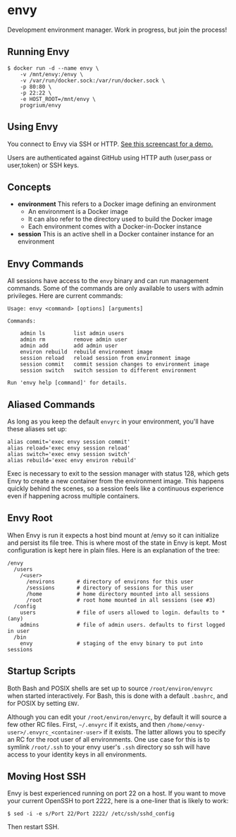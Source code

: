 # envy

Development environment manager. Work in progress, but join the process!

## Running Envy
```
$ docker run -d --name envy \
    -v /mnt/envy:/envy \
    -v /var/run/docker.sock:/var/run/docker.sock \
    -p 80:80 \
    -p 22:22 \
    -e HOST_ROOT=/mnt/envy \
    progrium/envy
```

## Using Envy

You connect to Envy via SSH or HTTP. [See this screencast for a demo.](https://vimeo.com/131329120)

Users are authenticated against GitHub using HTTP auth (user,pass or user,token) or SSH keys.

## Concepts

 * **environment** This refers to a Docker image defining an environment
   * An environment is a Docker image
   * It can also refer to the directory used to build the Docker image
   * Each environment comes with a Docker-in-Docker instance
 * **session** This is an active shell in a Docker container instance for an environment

## Envy Commands

All sessions have access to the `envy` binary and can run management commands. Some of the commands
are only available to users with admin privileges. Here are current commands:
```
Usage: envy <command> [options] [arguments]

Commands:

    admin ls         list admin users
    admin rm         remove admin user
    admin add        add admin user
    environ rebuild  rebuild environment image
    session reload   reload session from environment image
    session commit   commit session changes to environment image
    session switch   switch session to different environment

Run 'envy help [command]' for details.
```

## Aliased Commands

As long as you keep the default `envyrc` in your environment, you'll have these aliases set up:
```
alias commit='exec envy session commit'
alias reload='exec envy session reload'
alias switch='exec envy session switch'
alias rebuild='exec envy environ rebuild'
```
Exec is necessary to exit to the session manager with status 128, which gets Envy to create a new container
from the environment image. This happens quickly behind the scenes, so a session feels
like a continuous experience even if happening across multiple containers.

## Envy Root

When Envy is run it expects a host bind mount at /envy so it can initialize and persist its
file tree. This is where most of the state in Envy is kept. Most configuration is kept here in plain
files. Here is an explanation of the tree:

```
/envy
  /users
    /<user>
      /environs       # directory of environs for this user
      /sessions       # directory of sessions for this user
      /home           # home directory mounted into all sessions
      /root           # root home mounted in all sessions (see #3)
  /config
    users             # file of users allowed to login. defaults to * (any)
    admins            # file of admin users. defaults to first logged in user
  /bin
    envy              # staging of the envy binary to put into sessions
```

## Startup Scripts

Both Bash and POSIX shells are set up to source `/root/environ/envyrc` when started interactively.
For Bash, this is done with a default `.bashrc`, and for POSIX by setting `ENV`.

Although you can edit your `/root/environ/envyrc`, by default it will source a few other
RC files. First, `~/.envyrc` if it exists, and then `/home/<envy-user>/.envyrc_<container-user>`
if it exists. The latter allows you to specify an RC for the root user of all
environments. One use case for this is to symlink `/root/.ssh` to your envy user's
`.ssh` directory so ssh will have access to your identity keys in all environments.

## Moving Host SSH

Envy is best experienced running on port 22 on a host. If you want to move your current OpenSSH
to port 2222, here is a one-liner that is likely to work:
```
$ sed -i -e s/Port 22/Port 2222/ /etc/ssh/sshd_config
```
Then restart SSH.
